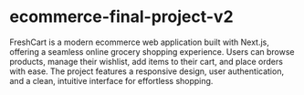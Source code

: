 # ecommerce-final-project-v2
FreshCart is a modern ecommerce web application built with Next.js, offering a seamless online grocery shopping experience. Users can browse products, manage their wishlist, add items to their cart, and place orders with ease. The project features a responsive design, user authentication, and a clean, intuitive interface for effortless shopping.
